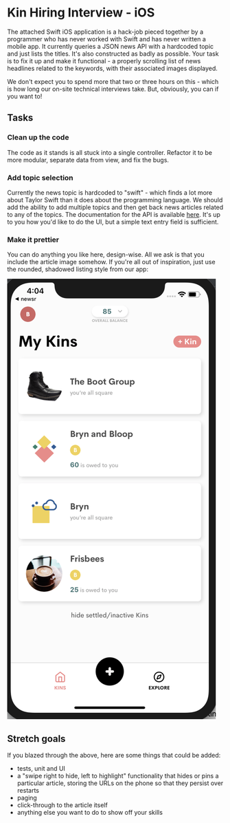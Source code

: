 # Kin Hiring Interview - iOS #

The attached Swift iOS application is a hack-job pieced together by a
programmer who has never worked with Swift and has never written a
mobile app. It currently queries a JSON news API with a hardcoded
topic and just lists the titles. It's also constructed as badly as
possible. Your task is to fix it up and make it functional - a
properly scrolling list of news headlines related to the keywords,
with their associated images displayed.

We don't expect you to spend more that two or three hours on this -
which is how long our on-site technical interviews take. But,
obviously, you can if you want to!

## Tasks ##

### Clean up the code ###

The code as it stands is all stuck into a single controller. Refactor
it to be more modular, separate data from view, and fix the bugs.

### Add topic selection ###

Currently the news topic is hardcoded to "swift" - which finds a lot
more about Taylor Swift than it does about the programming
language. We should add the ability to add multiple topics and then
get back news articles related to any of the topics. The documentation
for the API is available
[here](https://newsapi.org/docs/endpoints/everything). It's up to you
how you'd like to do the UI, but a simple text entry field is sufficient.

### Make it prettier ###

You can do anything you like here, design-wise. All we ask is that you
include the article image somehow. If you're all out of inspiration,
just use the rounded, shadowed listing style from our app:

![Kin List](./kin_list.png)

## Stretch goals ##

If you blazed through the above, here are some things that could be
added:

- tests, unit and UI
- a "swipe right to hide, left to highlight" functionality that hides
  or pins a particular article, storing the URLs on the phone so that
  they persist over restarts
- paging
- click-through to the article itself
- anything else you want to do to show off your skills


